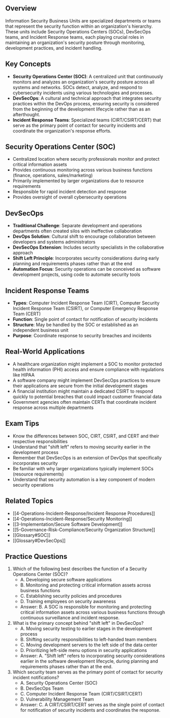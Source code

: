 ## Overview

Information Security Business Units are specialized departments or teams that represent the security function within an organization's hierarchy. These units include Security Operations Centers (SOCs), DevSecOps teams, and Incident Response teams, each playing crucial roles in maintaining an organization's security posture through monitoring, development practices, and incident handling.

## Key Concepts

- **Security Operations Center (SOC)**: A centralized unit that continuously monitors and analyzes an organization's security posture across all systems and networks. SOCs detect, analyze, and respond to cybersecurity incidents using various technologies and processes.
- **DevSecOps**: A cultural and technical approach that integrates security practices within the DevOps process, ensuring security is considered from the beginning of the development lifecycle rather than as an afterthought.
- **Incident Response Teams**: Specialized teams (CIRT/CSIRT/CERT) that serve as the primary point of contact for security incidents and coordinate the organization's response efforts.

## Security Operations Center (SOC)

- Centralized location where security professionals monitor and protect critical information assets
- Provides continuous monitoring across various business functions (finance, operations, sales/marketing)
- Primarily implemented by larger organizations due to resource requirements
- Responsible for rapid incident detection and response
- Provides oversight of overall cybersecurity operations

## DevSecOps

- **Traditional Challenge**: Separate development and operations departments often created silos with ineffective collaboration
- **DevOps Solution**: Cultural shift to encourage collaboration between developers and systems administrators
- **DevSecOps Extension**: Includes security specialists in the collaborative approach
- **Shift Left Principle**: Incorporates security considerations during early planning and requirements phases rather than at the end
- **Automation Focus**: Security operations can be conceived as software development projects, using code to automate security tools

## Incident Response Teams

- **Types**: Computer Incident Response Team (CIRT), Computer Security Incident Response Team (CSIRT), or Computer Emergency Response Team (CERT)
- **Function**: Single point of contact for notification of security incidents
- **Structure**: May be handled by the SOC or established as an independent business unit
- **Purpose**: Coordinate response to security breaches and incidents

## Real-World Applications

- A healthcare organization might implement a SOC to monitor protected health information (PHI) access and ensure compliance with regulations like HIPAA
- A software company might implement DevSecOps practices to ensure their applications are secure from the initial development stages
- A financial institution might maintain a dedicated CSIRT to respond quickly to potential breaches that could impact customer financial data
- Government agencies often maintain CERTs that coordinate incident response across multiple departments

## Exam Tips

- Know the differences between SOC, CIRT, CSIRT, and CERT and their respective responsibilities
- Understand that "shift left" refers to moving security earlier in the development process
- Remember that DevSecOps is an extension of DevOps that specifically incorporates security
- Be familiar with why larger organizations typically implement SOCs (resource requirements)
- Understand that security automation is a key component of modern security operations

## Related Topics

- [[4-Operations-Incident-Response/Incident Response Procedures]]
- [[4-Operations-Incident-Response/Security Monitoring]]
- [[3-Implementation/Secure Software Development]]
- [[5-Governance-Risk-Compliance/Security Organization Structure]]
- [[Glossary#SOC]]
- [[Glossary#DevSecOps]]

## Practice Questions

1. Which of the following best describes the function of a Security Operations Center (SOC)?
    - A. Developing secure software applications
    - B. Monitoring and protecting critical information assets across business functions
    - C. Establishing security policies and procedures
    - D. Training employees on security awareness
    - Answer: B. A SOC is responsible for monitoring and protecting critical information assets across various business functions through continuous surveillance and incident response.
2. What is the primary concept behind "shift left" in DevSecOps?
    - A. Moving security testing to earlier stages in the development process
    - B. Shifting security responsibilities to left-handed team members
    - C. Moving development servers to the left side of the data center
    - D. Prioritizing left-side menu options in security applications
    - Answer: A. "Shift left" refers to incorporating security considerations earlier in the software development lifecycle, during planning and requirements phases rather than at the end.
3. Which security team serves as the primary point of contact for security incident notifications?
    - A. Security Operations Center (SOC)
    - B. DevSecOps Team
    - C. Computer Incident Response Team (CIRT/CSIRT/CERT)
    - D. Vulnerability Management Team
    - Answer: C. A CIRT/CSIRT/CERT serves as the single point of contact for notification of security incidents and coordinates the response.
